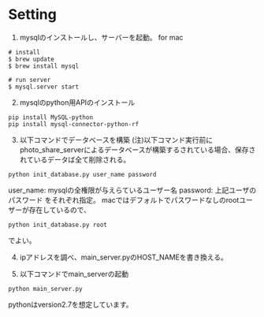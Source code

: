 # Setting
1. mysqlのインストールし、サーバーを起動。
for mac
 ```
# install
$ brew update
$ brew install mysql

# run server
$ mysql.server start
 ```

2. mysqlのpython用APIのインストール
 ```
pip install MySQL-python
pip install mysql-connector-python-rf
 ```

3. 以下コマンドでデータベースを構築
(注)以下コマンド実行前にphoto_share_serverによるデータベースが構築するされている場合、保存されているデータば全て削除される。
 ```
python init_database.py user_name password
 ```
user_name: mysqlの全権限が与えらているユーザー名
password: 上記ユーザのパスワード
をそれぞれ指定。
macではデフォルトでパスワードなしのrootユーザーが存在しているので、
 ```
python init_database.py root
 ```
でよい。

4. ipアドレスを調べ、main_server.pyのHOST_NAMEを書き換える。

5. 以下コマンドでmain_serverの起動
 ```
python main_server.py
 ```

pythonはversion2.7を想定しています。
